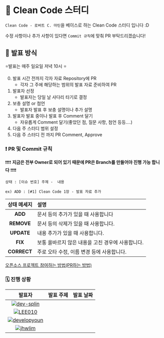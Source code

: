 # 💯 Clean Code 스터디

`Clean Code - 로버트 C. 마틴`을 베이스로 하는 Clean Code 스터디 입니다 :D

수정 사항이나 추가 사항이 있다면 `Commit 규칙`에 맞춰 PR 부탁드리겠습니다!



## 📝 발표 방식

:star:발표는 매주 일요일 저녁 10시 :star:

0. 발표 시간 전까지 각자 자료 Repository에 PR
   - 각자 그 주에 해당하는 범위의 발표 자료 준비하여 PR
1. 발표자 선정
   - 발표자는 당일 날 사다리 타기로 결정
2. 보충 설명 or 첨언
   - 발표자 발표 후 보충 설명이나 추가 설명
3. 발표자 발표 중이나 발표 후 Comment 달기
   - 자유롭게 Comment 달기(좋았던 점, 질문 사항, 첨언 등등....)
4. 다음 주 스터디 범위 설정
5. 다음 주 스터디 전 까지  PR Comment, Approve




### ❗ PR 및 Commit 규칙

:exclamation::exclamation::exclamation::exclamation: **지금은 전부 Owner로 되어 있기 때문에 PR은 Branch를 만들어야 진행 가능 합니다** :exclamation::exclamation::exclamation::exclamation:

`상태 : [이슈 번호] 주제 -  내용`

`ex) ADD : [#1] Clean Code 1장 - 발표 자료 추가`

| 상태 메세지 | 설명                                              |
| :---------: | :------------------------------------------------ |
|   **ADD**   | 문서 등의 추가가 있을 때 사용합니다               |
| **REMOVE**  | 문서 등의 삭제가 있을 때 사용합니다.              |
| **UPDATE**  | 내용 추가가 있을 때 사용합니다.                   |
|   **FIX**   | 보통 올바르지 않은 내용을 고친 경우에 사용합니다. |
| **CORRECT** | 주로 오타 수정, 이름 변경 등에 사용합니다.        |

[오픈소스 프로젝트 참여하는 방법(PR하는 방법)](https://dev-splin.github.io/git/Git-Participate-OpenSource-Projects/)



### 🗓️ 진행 상황

|                            발표자                            | 발표 주제 | 발표 날짜 |
| :----------------------------------------------------------: | :-------: | :-------: |
| [![dev-splin](https://user-images.githubusercontent.com/79291114/146678239-f8a56ded-281e-48f1-9c58-7a5c657a2c25.jpg)](https://github.com/dev-splin/) |           |           |
| [![LEE010](https://user-images.githubusercontent.com/79291114/146678322-9b40175b-9a71-4688-ae9d-3f6047acd1ad.png)](https://github.com/LEE010) |           |           |
| [![developyoun](https://user-images.githubusercontent.com/79291114/146678316-3d08d291-4466-4dc9-b9f4-f7a1accf18bd.png)](https://github.com/developyoun) |           |           |
| [![jhwlim](https://user-images.githubusercontent.com/79291114/146678321-74ee5a8d-4152-42e3-b863-e3ba67124b47.png)](https://github.com/jhwlim) |           |           |

